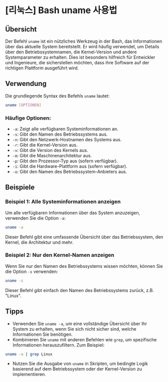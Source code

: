 # [리눅스] Bash uname 사용법

## Übersicht
Der Befehl `uname` ist ein nützliches Werkzeug in der Bash, das Informationen über das aktuelle System bereitstellt. Er wird häufig verwendet, um Details über den Betriebssystemnamen, die Kernel-Version und andere Systemparameter zu erhalten. Dies ist besonders hilfreich für Entwickler und Ingenieure, die sicherstellen möchten, dass ihre Software auf der richtigen Plattform ausgeführt wird.

## Verwendung
Die grundlegende Syntax des Befehls `uname` lautet:

```bash
uname [OPTIONEN]
```

### Häufige Optionen:
- `-a`: Zeigt alle verfügbaren Systeminformationen an.
- `-s`: Gibt den Namen des Betriebssystems aus.
- `-n`: Gibt den Netzwerk-Hostnamen des Systems aus.
- `-r`: Gibt die Kernel-Version aus.
- `-v`: Gibt die Version des Kernels aus.
- `-m`: Gibt die Maschinenarchitektur aus.
- `-p`: Gibt den Prozessor-Typ aus (sofern verfügbar).
- `-i`: Gibt die Hardware-Plattform aus (sofern verfügbar).
- `-o`: Gibt den Namen des Betriebssystem-Anbieters aus.

## Beispiele
### Beispiel 1: Alle Systeminformationen anzeigen
Um alle verfügbaren Informationen über das System anzuzeigen, verwenden Sie die Option `-a`:

```bash
uname -a
```
Dieser Befehl gibt eine umfassende Übersicht über das Betriebssystem, den Kernel, die Architektur und mehr.

### Beispiel 2: Nur den Kernel-Namen anzeigen
Wenn Sie nur den Namen des Betriebssystems wissen möchten, können Sie die Option `-s` verwenden:

```bash
uname -s
```
Dieser Befehl gibt einfach den Namen des Betriebssystems zurück, z.B. "Linux".

## Tipps
- Verwenden Sie `uname -a`, um eine vollständige Übersicht über Ihr System zu erhalten, wenn Sie sich nicht sicher sind, welche Informationen Sie benötigen.
- Kombinieren Sie `uname` mit anderen Befehlen wie `grep`, um spezifische Informationen herauszufiltern. Zum Beispiel:

```bash
uname -a | grep Linux
```
- Nutzen Sie die Ausgabe von `uname` in Skripten, um bedingte Logik basierend auf dem Betriebssystem oder der Kernel-Version zu implementieren.